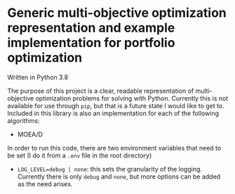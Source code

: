 # Generic multi-objective optimization representation and example implementation for portfolio optimization

Written in Python 3.8

The purpose of this project is a clear, readable representation of multi-objective optimization problems for solving with Python.
Currently this is not available for use through `pip`, but that is a future state I would like to get to.
Included in this library is also an implementation for each of the following algorithms:
 
 - MOEA/D
 
In order to run this code, there are two environment variables that need to be set (I do it from a `.env` file in the root directory)
 - `LOG_LEVEL=debug | none`: this sets the granularity of the logging. Currently there is only `debug` and `none`, but more options can be added as the need arises.
